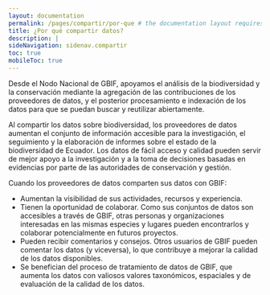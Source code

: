 ```yaml
---
layout: documentation
permalink: /pages/compartir/por-que # the documentation layout requires you to fill the permalink for it to be highlighted in the side navigation
title: ¿Por qué compartir datos?
description: |
sideNavigation: sidenav.compartir
toc: true
mobileToc: true
---
```



Desde el Nodo Nacional de GBIF, apoyamos el análisis de la biodiversidad y la conservación mediante la agregación de las contribuciones de los proveedores de datos, y el posterior procesamiento e indexación de los datos para que se puedan buscar y reutilizar abiertamente.


Al compartir los datos sobre biodiversidad, los proveedores de datos aumentan el conjunto de información accesible para la investigación, el seguimiento y la elaboración de informes sobre el estado de la biodiversidad de Ecuador. Los datos de fácil acceso y calidad pueden servir de mejor apoyo a la investigación y a la toma de decisiones basadas en evidencias por parte de las autoridades de conservación y gestión.

Cuando los proveedores de datos comparten sus datos con GBIF:

- Aumentan la visibilidad de sus actividades, recursos y experiencia.
- Tienen la oportunidad de colaborar. Como sus conjuntos de datos son accesibles a través de GBIF, otras personas y organizaciones interesadas en las mismas especies y lugares pueden encontrarlos y colaborar potencialmente en futuros proyectos.
- Pueden recibir comentarios y consejos. Otros usuarios de GBIF pueden comentar los datos (y viceversa), lo que contribuye a mejorar la calidad de los datos disponibles.
- Se benefician del proceso de tratamiento de datos de GBIF, que aumenta los datos con valiosos valores taxonómicos, espaciales y de evaluación de la calidad de los datos.
